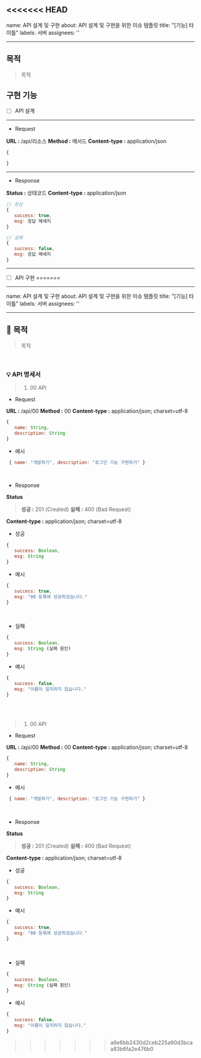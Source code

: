 <<<<<<< HEAD
---
name: API 설계 및 구현
about: API 설계 및 구현을 위한 이슈 템플릿
title: "[기능] 타이틀"
labels: 서버
assignees: ''

---

## 목적
> 목적

## 구현 기능
- [ ] API 설계
---
* Request

**URL :**  /api/리소스
**Method :** 메서드
**Content-type :** application/json
```js
{
   
}
```
---
* Response  

**Status :** 상태코드
**Content-type :** application/json
```js
// 정상
{
   success: true,
   msg: 응답 메세지
}

// 실패
{
   success: false,
   msg: 응답 메세지
}
```
---
- [ ] API 구현
=======
---
name: API 설계 및 구현
about: API 설계 및 구현을 위한 이슈 템플릿
title: "[기능] 타이틀"
labels: 서버
assignees: ''

---

## 📍 목적
> 목적

<br>

### 💡 API 명세서
> 1. 00 API
* Request

**URL :**  /api/00
**Method :** 00
**Content-type :** application/json; charset=utf-8
```js
{
   name: String,
   description: String
}
```
* 예시
```js
 { name: "개발하기", description: "로그인 기능 구현하기" }
```

<br>

* Response  

**Status** 
>**성공 :** 201 (Created)
>**실패 :** 400 (Bad Request)  

**Content-type :** application/json; charset=utf-8

* 성공
```js
{
   success: Boolean,
   msg: String
}
```
* 예시
```js
{
   success: true,
   msg: "00 등록에 성공하셨습니다."
}
```

<br>

* 실패
```js
{
   success: Boolean,
   msg: String (실패 원인)
}
```
* 예시
```js
{
   success: false,
   msg: "이름이 일치하지 않습니다."
}
```

<br>
<br>

> 1. 00 API
* Request

**URL :**  /api/00
**Method :** 00
**Content-type :** application/json; charset=utf-8
```js
{
   name: String,
   description: String
}
```
* 예시
```js
 { name: "개발하기", description: "로그인 기능 구현하기" }
```

<br>

* Response  

**Status** 
>**성공 :** 201 (Created)
>**실패 :** 400 (Bad Request)  

**Content-type :** application/json; charset=utf-8

* 성공
```js
{
   success: Boolean,
   msg: String
}
```
* 예시
```js
{
   success: true,
   msg: "00 등록에 성공하셨습니다."
}
```

<br>

* 실패
```js
{
   success: Boolean,
   msg: String (실패 원인)
}
```
* 예시
```js
{
   success: false,
   msg: "이름이 일치하지 않습니다."
}
```
>>>>>>> a6e6bb2430d2ceb225a90d3bcaa83b6fa2e476b0
